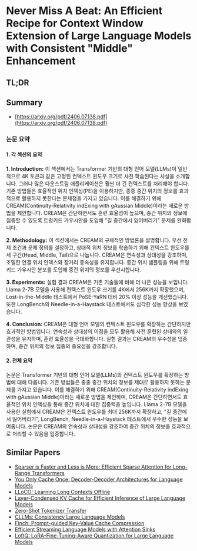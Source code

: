 # Never Miss A Beat: An Efficient Recipe for Context Window Extension of Large Language Models with Consistent "Middle" Enhancement
## TL;DR
## Summary
- [https://arxiv.org/pdf/2406.07138.pdf](https://arxiv.org/pdf/2406.07138.pdf)

### 논문 요약

#### 1. 각 섹션의 요약

**1. Introduction:**
이 섹션에서는 Transformer 기반의 대형 언어 모델(LLMs)이 일반적으로 4K 토큰과 같은 고정된 컨텍스트 윈도우 크기로 사전 학습된다는 사실을 소개합니다. 그러나 많은 다운스트림 애플리케이션은 훨씬 더 긴 컨텍스트를 처리해야 합니다. 기존 방법들은 효율적인 위치 인덱싱(PE)을 이용하지만, 종종 중간 위치의 정보를 효과적으로 활용하지 못한다는 문제점을 가지고 있습니다. 이를 해결하기 위해 CREAM(Continuity-Relativity indExing with gAussian Middle)이라는 새로운 방법을 제안합니다. CREAM은 간단하면서도 훈련 효율성이 높으며, 중간 위치의 정보에 집중할 수 있도록 트렁키드 가우시안을 도입해 "길 중간에서 잃어버리기" 문제를 완화합니다.

**2. Methodology:**
이 섹션에서는 CREAM의 구체적인 방법론을 설명합니다. 우선 전제 조건과 문제 정의를 설정하고, 상대적 위치 정보를 학습하기 위해 컨텍스트 윈도우를 세 구간(Head, Middle, Tail)으로 나눕니다. CREAM은 연속성과 상대성을 강조하며, 조밀한 연결 위치 인덱스와 장거리 종속성을 유지합니다. 중간 위치 샘플링을 위해 트렁키드 가우시안 분포를 도입해 중간 위치의 정보를 우선시합니다.

**3. Experiments:**
실험 결과 CREAM은 기존 기술들에 비해 더 나은 성능을 보입니다. Llama 2-7B 모델을 사용해 컨텍스트 윈도우 크기를 4K에서 256K까지 확장했으며, Lost-in-the-Middle 테스트에서 PoSE-YaRN 대비 20% 이상 성능을 개선했습니다. 또한 LongBench와 Needle-in-a-Haystack 테스트에서도 심각한 성능 향상을 보였습니다.

**4. Conclusion:**
CREAM은 대형 언어 모델의 컨텍스트 윈도우를 확장하는 간단하지만 효과적인 방법입니다. 연속성과 상대성의 이점을 모두 활용해 사전 훈련된 상태와의 일관성을 유지하며, 훈련 효율성을 극대화합니다. 실험 결과는 CREAM의 우수성을 입증하며, 중간 위치의 정보 집중의 중요성을 강조합니다.

#### 2. 전체 요약

논문은 Transformer 기반의 대형 언어 모델(LLMs)의 컨텍스트 윈도우를 확장하는 방법에 대해 다룹니다. 기존 방법들은 종종 중간 위치의 정보를 제대로 활용하지 못하는 문제를 가지고 있습니다. 이를 해결하기 위해 CREAM(Continuity-Relativity indExing with gAussian Middle)이라는 새로운 방법을 제안하며, CREAM은 간단하면서도 효율적인 위치 인덱싱을 통해 중간 위치에 대한 집중력을 높입니다. Llama 2-7B 모델을 사용한 실험에서 CREAM은 컨텍스트 윈도우를 최대 256K까지 확장하고, "길 중간에서 잃어버리기", LongBench, Needle-in-a-Haystack 테스트에서 우수한 성능을 보여줍니다. 논문은 CREAM의 연속성과 상대성을 강조하여 중간 위치의 정보를 효과적으로 처리할 수 있음을 입증합니다.

## Similar Papers
- [Sparser is Faster and Less is More: Efficient Sparse Attention for Long-Range Transformers](2406.16747.md)
- [You Only Cache Once: Decoder-Decoder Architectures for Language Models](2405.05254.md)
- [LLoCO: Learning Long Contexts Offline](2404.07979.md)
- [Layer-Condensed KV Cache for Efficient Inference of Large Language Models](2405.10637.md)
- [Zero-Shot Tokenizer Transfer](2405.07883.md)
- [CLLMs: Consistency Large Language Models](2403.00835.md)
- [Finch: Prompt-guided Key-Value Cache Compression](2408.00167.md)
- [Efficient Streaming Language Models with Attention Sinks](2309.17453.md)
- [LoftQ: LoRA-Fine-Tuning-Aware Quantization for Large Language Models](2310.08659.md)
